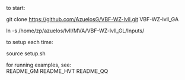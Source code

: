 
to start:

git clone https://github.com/AzuelosG/VBF-WZ-lvll.git VBF-WZ-lvll_GA

ln -s /home/zp/azuelos/lvll/MVA/VBF-WZ-lvll_GL/Inputs/

to setup each time:

source setup.sh


for running examples, see:  
      README_GM
      README_HVT
      README_QQ   